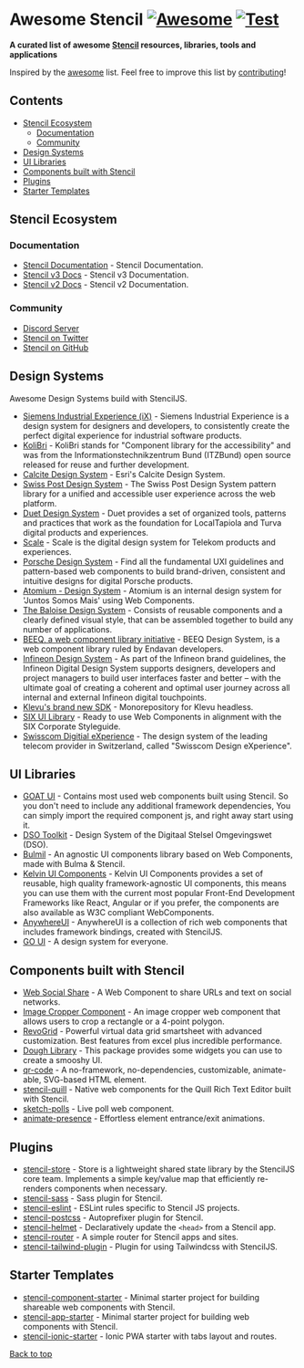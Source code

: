 # Awesome Stencil [![Awesome](https://awesome.re/badge-flat2.svg)](https://awesome.re) [![Test](https://github.com/stencil-community/awesome-stencil/actions/workflows/test.yaml/badge.svg)](https://github.com/stencil-community/awesome-stencil/actions/workflows/test.yaml)

**A curated list of awesome [Stencil](https://stenciljs.com/) resources, libraries, tools and applications**

Inspired by the [awesome][0] list. Feel free to improve this list by [contributing](https://github.com/stencil-community/awesome-stencil/blob/master/contributing.md)!

<!--lint disable list-item-indent-->

## Contents

- [Stencil Ecosystem](#stencil-ecosystem)
  - [Documentation](#documentation)
  - [Community](#community)
- [Design Systems](#design-systems)
- [UI Libraries](#ui-libraries)
- [Components built with Stencil](#components-built-with-stencil)
- [Plugins](#plugins)
- [Starter Templates](#starter-templates)

<!--lint disable list-item-indent-->

## Stencil Ecosystem

### Documentation

- [Stencil Documentation](https://stenciljs.com/docs/introduction) - Stencil Documentation.
- [Stencil v3 Docs](https://stenciljs.com/docs/v3/introduction) - Stencil v3 Documentation.
- [Stencil v2 Docs](https://stenciljs.com/docs/v2/introduction) - Stencil v2 Documentation.

### Community

- [Discord Server](https://chat.stenciljs.com/?_gl=1*uree5e*_ga*OTQxMjI1NDgwLjE2OTU1MTg0OTk.*_ga_REH9TJF6KF*MTcwNjMxMzY2NS44My4xLjE3MDYzMTQyMDAuMC4wLjA.)
- [Stencil on Twitter](https://twitter.com/stenciljs)
- [Stencil on GitHub](https://github.com/ionic-team/stencil)

## Design Systems

Awesome Design Systems build with StencilJS.

- [Siemens Industrial Experience (iX)](https://github.com/siemens/ix) - Siemens Industrial Experience is a design system for designers and developers, to consistently create the perfect digital experience for industrial software products.
- [KoliBri](https://github.com/public-ui/kolibri) - KoliBri stands for "Component library for the accessibility" and was from the Informationstechnikzentrum Bund (ITZBund) open source released for reuse and further development.
- [Calcite Design System](https://github.com/Esri/calcite-design-system) - Esri's Calcite Design System.
- [Swiss Post Design System](https://github.com/swisspost/design-system) - The Swiss Post Design System pattern library for a unified and accessible user experience across the web platform.
- [Duet Design System](https://github.com/duetds) - Duet provides a set of organized tools, patterns and practices that work as the foundation for LocalTapiola and Turva digital products and experiences.
- [Scale](https://github.com/telekom/scale) - Scale is the digital design system for Telekom products and experiences.
- [Porsche Design System](https://github.com/porsche-design-system/porsche-design-system) - Find all the fundamental UXI guidelines and pattern-based web components to build brand-driven, consistent and intuitive designs for digital Porsche products.
- [Atomium - Design System](https://github.com/juntossomosmais/atomium) - Atomium is an internal design system for 'Juntos Somos Mais' using Web Components.
- [The Baloise Design System](https://github.com/baloise/design-system) - Consists of reusable components and a clearly defined visual style, that can be assembled together to build any number of applications.
- [BEEQ, a web component library initiative](https://github.com/Endava/BEEQ) - BEEQ Design System, is a web component library ruled by Endavan developers.
- [Infineon Design System](https://github.com/Infineon/infineon-design-system-stencil) - As part of the Infineon brand guidelines, the Infineon Digital Design System supports designers, developers and project managers to build user interfaces faster and better – with the ultimate goal of creating a coherent and optimal user journey across all internal and external Infineon digital touchpoints.
- [Klevu's brand new SDK](https://github.com/klevultd/frontend-sdk) - Monorepository for Klevu headless.
- [SIX UI Library](https://github.com/six-group/six-webcomponents) - Ready to use Web Components in alignment with the SIX Corporate Styleguide.
- [Swisscom Digitial eXperience](https://sdx.swisscom.com/) - The design system of the leading telecom provider in Switzerland, called "Swisscom Design eXperience".

## UI Libraries

- [GOAT UI](https://github.com/goatui/components) - Contains most used web components built using Stencil. So you don't need to include any additional framework dependencies, You can simply import the required component js, and right away start using it.
- [DSO Toolkit](https://github.com/dso-toolkit/dso-toolkit) - Design System of the Digitaal Stelsel Omgevingswet (DSO).
- [Bulmil](https://github.com/Gomah/bulmil) - An agnostic UI components library based on Web Components, made with Bulma & Stencil.
- [Kelvin UI Components](https://github.com/kelvininc/ui-components) - Kelvin UI Components provides a set of reusable, high quality framework-agnostic UI components, this means you can use them with the current most popular Front-End Development Frameworks like React, Angular or if you prefer, the components are also available as W3C compliant WebComponents.
- [AnywhereUI](https://github.com/adaleks/anywhere-ui) - AnywhereUI is a collection of rich web components that includes framework bindings, created with StencilJS.
- [GO UI](https://github.com/getgoui/go-ui) - A design system for everyone.

## Components built with Stencil

- [Web Social Share](https://github.com/peterpeterparker/web-social-share) - A Web Component to share URLs and text on social networks.
- [Image Cropper Component](https://github.com/tony-xlh/image-cropper-component) - An image cropper web component that allows users to crop a rectangle or a 4-point polygon.
- [RevoGrid](https://github.com/revolist/revogrid) - Powerful virtual data grid smartsheet with advanced customization. Best features from excel plus incredible performance.
- [Dough Library](https://github.com/josiahsrc/dough) - This package provides some widgets you can use to create a smooshy UI.
- [qr-code](https://github.com/bitjson/qr-code) - A no-framework, no-dependencies, customizable, animate-able, SVG-based <qr-code> HTML element.
- [stencil-quill](https://github.com/KillerCodeMonkey/stencil-quill) - Native web components for the Quill Rich Text Editor built with Stencil.
- [sketch-polls](https://github.com/partykit/sketch-polls) - Live poll web component.
- [animate-presence](https://github.com/natemoo-re/animate-presence) - Effortless element entrance/exit animations.

## Plugins

- [stencil-store](https://github.com/ionic-team/stencil-store) - Store is a lightweight shared state library by the StencilJS core team. Implements a simple key/value map that efficiently re-renders components when necessary.
- [stencil-sass](https://github.com/ionic-team/stencil-sass) - Sass plugin for Stencil.
- [stencil-eslint](https://github.com/stencil-community/stencil-eslint) - ESLint rules specific to Stencil JS projects.
- [stencil-postcss](https://github.com/stencil-community/stencil-postcss) - Autoprefixer plugin for Stencil.
- [stencil-helmet](https://github.com/stencil-community/stencil-helmet) - Declaratively update the `<head>` from a Stencil app.
- [stencil-router](https://github.com/stencil-community/stencil-router) - A simple router for Stencil apps and sites.
- [stencil-tailwind-plugin](https://github.com/Poimen/stencil-tailwind-plugin) - Plugin for using Tailwindcss with StencilJS.

## Starter Templates

- [stencil-component-starter](https://github.com/ionic-team/stencil-component-starter) - Minimal starter project for building shareable web components with Stencil.
- [stencil-app-starter](https://github.com/stencil-community/stencil-app-starter) - Minimal starter project for building web components with Stencil.
- [stencil-ionic-starter](https://github.com/stencil-community/stencil-ionic-starter) - Ionic PWA starter with tabs layout and routes.

[Back to top](#contents)

[0]: https://awesome.re
